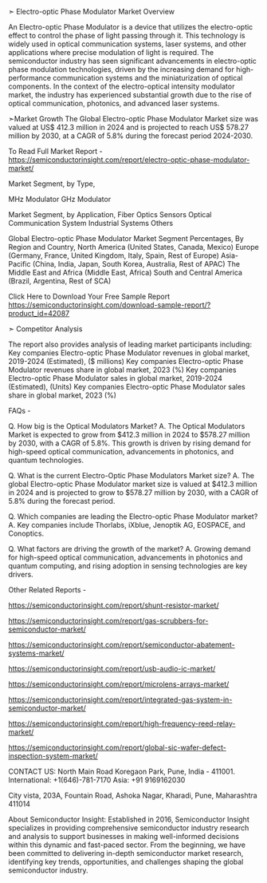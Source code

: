 ➣ Electro-optic Phase Modulator Market Overview

An Electro-optic Phase Modulator is a device that utilizes the electro-optic effect to control the phase of light passing through it. This technology is widely used in optical communication systems, laser systems, and other applications where precise modulation of light is required. The semiconductor industry has seen significant advancements in electro-optic phase modulation technologies, driven by the increasing demand for high-performance communication systems and the miniaturization of optical components. In the context of the electro-optical intensity modulator market, the industry has experienced substantial growth due to the rise of optical communication, photonics, and advanced laser systems.

➣Market Growth
The Global Electro-optic Phase Modulator Market size was valued at US$ 412.3 million in 2024 and is projected to reach US$ 578.27 million by 2030, at a CAGR of 5.8% during the forecast period 2024-2030.

To Read Full Market Report -
https://semiconductorinsight.com/report/electro-optic-phase-modulator-market/

Market Segment, by Type,

MHz Modulator
GHz Modulator

Market Segment, by Application,
Fiber Optics Sensors
Optical Communication System
Industrial Systems
Others

Global Electro-optic Phase Modulator Market Segment Percentages, By Region and Country,
North America (United States, Canada, Mexico)
Europe (Germany, France, United Kingdom, Italy, Spain, Rest of Europe)
Asia-Pacific (China, India, Japan, South Korea, Australia, Rest of APAC)
The Middle East and Africa (Middle East, Africa)
South and Central America (Brazil, Argentina, Rest of SCA)

Click Here to Download Your Free Sample Report
https://semiconductorinsight.com/download-sample-report/?product_id=42087

➣ Competitor Analysis

The report also provides analysis of leading market participants including:
Key companies Electro-optic Phase Modulator revenues in global market, 2019-2024 (Estimated), ($ millions)
Key companies Electro-optic Phase Modulator revenues share in global market, 2023 (%)
Key companies Electro-optic Phase Modulator sales in global market, 2019-2024 (Estimated), (Units)
Key companies Electro-optic Phase Modulator sales share in global market, 2023 (%)

FAQs -

Q. How big is the Optical Modulators Market?
A. The Optical Modulators Market is expected to grow from $412.3 million in 2024 to $578.27 million by 2030, with a CAGR of 5.8%. This growth is driven by rising demand for high-speed optical communication, advancements in photonics, and quantum technologies.

Q. What is the current Electro-Optic Phase Modulators Market size?
A. The global Electro-optic Phase Modulator market size is valued at $412.3 million in 2024 and is projected to grow to $578.27 million by 2030, with a CAGR of 5.8% during the forecast period.

Q. Which companies are leading the Electro-optic Phase Modulator market?
A. Key companies include Thorlabs, iXblue, Jenoptik AG, EOSPACE, and Conoptics.

Q. What factors are driving the growth of the market?
A. Growing demand for high-speed optical communication, advancements in photonics and quantum computing, and rising adoption in sensing technologies are key drivers.

Other Related Reports -

https://semiconductorinsight.com/report/shunt-resistor-market/

https://semiconductorinsight.com/report/gas-scrubbers-for-semiconductor-market/

https://semiconductorinsight.com/report/semiconductor-abatement-systems-market/

https://semiconductorinsight.com/report/usb-audio-ic-market/

https://semiconductorinsight.com/report/microlens-arrays-market/

https://semiconductorinsight.com/report/integrated-gas-system-in-semiconductor-market/

https://semiconductorinsight.com/report/high-frequency-reed-relay-market/

https://semiconductorinsight.com/report/global-sic-wafer-defect-inspection-system-market/

CONTACT US:
North Main Road Koregaon Park, Pune, India - 411001.
International: +1(646)-781-7170
Asia: +91 9169162030

City vista, 203A, Fountain Road, Ashoka Nagar, Kharadi, Pune, Maharashtra 411014

About Semiconductor Insight:
Established in 2016, Semiconductor Insight specializes in providing comprehensive semiconductor industry research and analysis to support businesses in making well-informed decisions within this dynamic and fast-paced sector. From the beginning, we have been committed to delivering in-depth semiconductor market research, identifying key trends, opportunities, and challenges shaping the global semiconductor industry.
